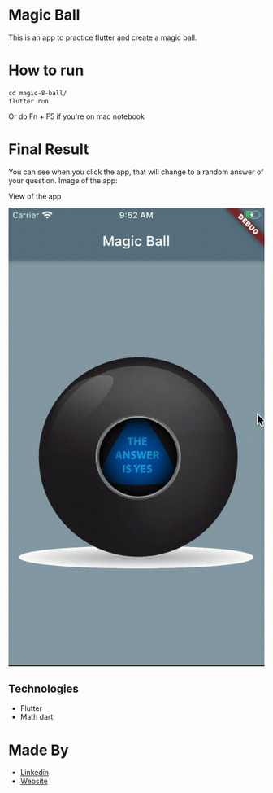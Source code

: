 # Magic Ball

This is an app to practice flutter and create a magic ball.

# How to run

```shell
cd magic-8-ball/
flutter run
```

Or do Fn + F5 if you're on mac notebook

# Final Result

You can see when you click the app, that will change to a random answer of your question. Image of the app:

View of the app

![view of app](images/app-video.gif)

## Technologies

- Flutter
- Math dart

# Made By

- [Linkedin](https://br.linkedin.com/in/larissa-varj%C3%A3o-152932b8)
- [Website](http://larissavarjao.com/)
